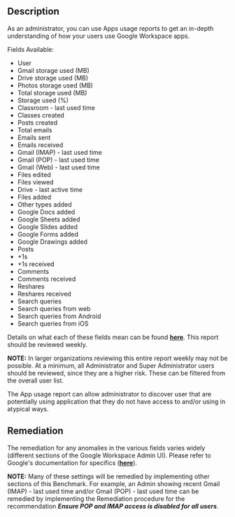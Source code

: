## Description

As an administrator, you can use Apps usage reports to get an in-depth understanding of how your users use Google Workspace apps.

Fields Available:

- User
- Gmail storage used (MB)
- Drive storage used (MB)
- Photos storage used (MB)
- Total storage used (MB)
- Storage used (%)
- Classroom - last used time
- Classes created
- Posts created
- Total emails
- Emails sent
- Emails received
- Gmail (IMAP) - last used time
- Gmail (POP) - last used time
- Gmail (Web) - last used time
- Files edited
- Files viewed
- Drive - last active time
- Files added
- Other types added
- Google Docs added
- Google Sheets added
- Google Slides added
- Google Forms added
- Google Drawings added
- Posts
- +1s
- +1s received
- Comments
- Comments received
- Reshares
- Reshares received
- Search queries
- Search queries from web
- Search queries from Android
- Search queries from iOS

Details on what each of these fields mean can be found **[here](https://apps.google.com/supportwidget/articlehome?hl=en&article_url=https%3A%2F%2Fsupport.google.com%2Fa%2Fanswer%2F4579578%3Fhl%3Den&assistant_id=generic-unu&product_context=4579578&product_name=UnuFlow&trigger_context=a)**. This report should be reviewed weekly.

**NOTE:** In larger organizations reviewing this entire report weekly may not be possible. At a minimum, all Administrator and Super Administrator users should be reviewed, since they are a higher risk. These can be filtered from the overall user list.

The App usage report can allow administrator to discover user that are potentially using application that they do not have access to and/or using in atypical ways.

## Remediation

The remediation for any anomalies in the various fields varies widely (different sections of the Google Workspace Admin UI). Please refer to Google's documentation for specifics (**[here](https://apps.google.com/supportwidget/articlehome?hl=en&article_url=https%3A%2F%2Fsupport.google.com%2Fa%2Fanswer%2F4579578%3Fhl%3Den&assistant_id=generic-unu&product_context=4579578&product_name=UnuFlow&trigger_context=a)**).

**NOTE:** Many of these settings will be remedied by implementing other sections of this Benchmark. For example, an Admin showing recent Gmail (IMAP) - last used time and/or Gmail (POP) - last used time can be remedied by implementing the Remediation procedure for the recommendation **_Ensure POP and IMAP access is disabled for all users_**.
